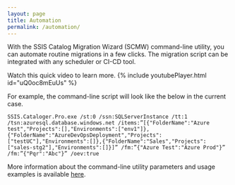 ```yaml
---
layout: page
title: Automation
permalink: /automation/
---
```


With the SSIS Catalog Migration Wizard (SCMW) command-line utility, you can automate routine migrations in a few clicks. The migration script can be integrated with any scheduler or CI-CD tool.

Watch this quick video to learn more.
{% include youtubePlayer.html id="uQ0oc8mEuUs" %}

For example, the command-line script will look like the below in the current case.

    SSIS.Cataloger.Pro.exe /st:0 /ssn:SQLServerInstance /tt:1 /tsn:azuresql.database.windows.net /items:”[{"FolderName":"Azure test","Projects":[],"Environments":["env1"]},{"FolderName":"AzureDevOpsDeployment","Projects":["testUC"],"Environments":[]},{"FolderName":"Sales","Projects":["sales-stg2"],"Environments":[]}]” /fm:”{"Azure Test":"Azure Prod"}” /fm:”{"Pqr":"Abc"}” /oev:true

More information about the command-line utility parameters and usage examples is available [here](https://azureops.org/articles/ssis-catalog-migration-wizard-pro/#Automation). 
